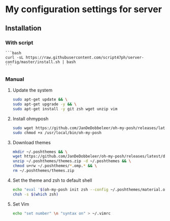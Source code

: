 # My configuration settings for server

## Installation
### With script
    
    ```bash
    curl -sL https://raw.githubusercontent.com/script47ph/server-config/master/install.sh | bash
    ```
### Manual
1. Update the system
    
    ```bash
    sudo apt-get update && \
    sudo apt-get upgrade -y && \
    sudo apt-get install -y git zsh wget unzip vim
    ```
2.  Install ohmyposh
    ```bash
    sudo wget https://github.com/JanDeDobbeleer/oh-my-posh/releases/latest/download/posh-linux-amd64 -O /usr/local/bin/oh-my-posh && \
    sudo chmod +x /usr/local/bin/oh-my-posh
    ```
3.  Download themes
    ```bash
    mkdir ~/.poshthemes && \
    wget https://github.com/JanDeDobbeleer/oh-my-posh/releases/latest/download/themes.zip -O ~/.poshthemes/themes.zip && \
    unzip ~/.poshthemes/themes.zip -d ~/.poshthemes && \
    chmod u+rw ~/.poshthemes/*.omp.* && \
    rm ~/.poshthemes/themes.zip
    ```
4.  Set the theme and zsh to default shell
    ```bash
    echo "eval '$(oh-my-posh init zsh --config ~/.poshthemes/material.omp.json)'" >> ~/.zshrc && \
    chsh -s $(which zsh)
    ```
5.  Set Vim
    ```bash
    echo "set number" \n "syntax on" > ~/.vimrc
    ```